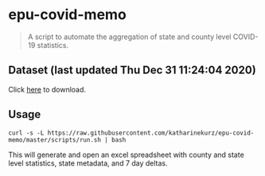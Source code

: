 # epu-covid-memo

> A script to automate the aggregation of state and county level COVID-19 statistics.

<!-- tmpl start -->

## Dataset (last updated Thu Dec 31 11:24:04 2020)

Click [here](https://covid-artifacts.s3.amazonaws.com/records/2020-12-31-11244-covid_artifact.xls) to download.

<!-- tmpl end -->

## Usage

```
curl -s -L https://raw.githubusercontent.com/katharinekurz/epu-covid-memo/master/scripts/run.sh | bash
```

This will generate and open an excel spreadsheet with county and state level statistics, state metadata, and 7 day deltas.